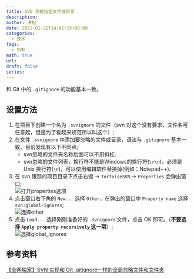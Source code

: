 ```yaml
---
title: SVN 忽略指定文件或目录
description: 
author: 清松
date: 2022-01-22T14:41:15+08:00
categories:
  - 技术
tags:
  - SVN
math: true
url: 
draft: false
series:
---
```

和 Git 中的 `.gitignore` 的功能基本一致。

## 设置方法
1. 在项目下创建一个名为 `.svnignore` 的文件（svn 对这个没有要求，文件名可任意起，但是为了看起来规范所以叫这个）;  
2. 在文件 `.svnignore` 中添加要忽略的文件或目录，语法与 `.gitignore` 基本一致，目前发现有以下不同点;  
    - svn忽略的文件夹名称后面可以不用斜杠.  
    - svn忽略的文件列表，换行符不能是Windows的换行符(`\r\n`)，必须是 Unix 换行符(`\n`)，可以使用编辑软件替换掉(例如：Notepad++).  
3. 在 svn 跟踪的项目目录下点击右键 -\> `TortoiseSVN` -\> `Properties` 会弹出窗口;  
    ![打开properties选项](https://raw.githubusercontent.com/coderqs/wiki_img/master/%E5%B7%A5%E5%85%B7/%E7%BC%96%E7%A8%8B%E5%B7%A5%E5%85%B7/%E7%89%88%E6%9C%AC%E6%8E%A7%E5%88%B6/svn/%E6%89%93%E5%BC%80properties%E9%80%89%E9%A1%B9.jpg)  
4. 点击窗口右下角的 `New...` 选择 `Other`，在弹出的窗口中 `Property name` 选择 `svn:global-ignores`;  
    ![选择other](https://raw.githubusercontent.com/coderqs/wiki_img/master/%E5%B7%A5%E5%85%B7/%E7%BC%96%E7%A8%8B%E5%B7%A5%E5%85%B7/%E7%89%88%E6%9C%AC%E6%8E%A7%E5%88%B6/svn/%E9%80%89%E6%8B%A9other.jpg)  
5. 点击 `Load...` 选择刚刚准备好的 `.svnignore` 文件，点击 OK 即可。（**不要选择 `Apply property recursively` 这一项**）;  
    ![选择global_ignores](https://raw.githubusercontent.com/coderqs/wiki_img/master/%E5%B7%A5%E5%85%B7/%E7%BC%96%E7%A8%8B%E5%B7%A5%E5%85%B7/%E7%89%88%E6%9C%AC%E6%8E%A7%E5%88%B6/svn/%E9%80%89%E6%8B%A9global_ignores.jpg)  

## 参考资料
[【全网独家】SVN 实现和 Git .gitignore一样的全局忽略文件和文件夹](https://zhuanlan.zhihu.com/p/371201105)  
